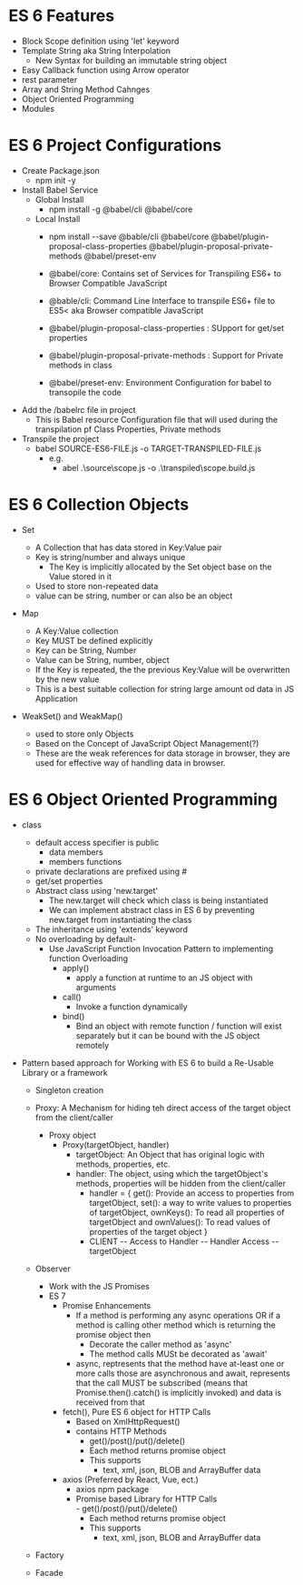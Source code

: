 # ES 6 Features
- Block Scope definition using 'let' keyword
- Template String aka String Interpolation
    - New Syntax for building an immutable string object
- Easy Callback function using Arrow operator
- rest parameter
- Array and String Method Cahnges
- Object Oriented Programming
- Modules

# ES 6 Project Configurations
- Create Package.json
    - npm init -y
- Install Babel Service
    - Global Install
        - npm install -g @babel/cli @babel/core
    - Local Install        
        - npm install --save @bable/cli @babel/core @babel/plugin-proposal-class-properties @babel/plugin-proposal-private-methods @babel/preset-env
        
        - @babel/core: Contains set of Services for Transpiling ES6+ to Browser Compatible JavaScript
        - @bable/cli: Command Line Interface to transpile ES6+ file to ES5< aka Browser compatible JavaScript
        - @babel/plugin-proposal-class-properties : SUpport for get/set properties
        - @babel/plugin-proposal-private-methods : Support for Private methods in class
        - @babel/preset-env: Environment Configuration for babel to transopile the code
- Add the /babelrc file in project
    - This is Babel resource  Configuration file that will used during the transpilation pf Class Properties, Private methods
- Transpile the project
    - babel SOURCE-ES6-FILE.js -o TARGET-TRANSPILED-FILE.js        
        - e.g.
            - abel .\source\scope.js -o .\transpiled\scope.build.js

# ES 6 Collection Objects
- Set
    - A Collection that has data stored in Key:Value pair
    - Key is string/number and always unique
        - The Key is implicitly allocated by the Set object base on the Value stored in it  
    - Used to store non-repeated data 
    - value can be string, number or can also be an object
- Map
    - A Key:Value collection
    - Key MUST be defined explicitly
    - Key can be String, Number
    - Value can be String, number, object
    - If the Key is repeated, the the previous Key:Value will be overwritten by the new value
    - This is a best suitable collection for string large amount od data in JS Application

- WeakSet() and WeakMap()
    - used to store only Objects
    - Based on the Concept of JavaScript Object Management(?)
    - These are the weak references for data storage in browser, they are used for effective way of handling data in browser.
# ES 6 Object Oriented Programming
- class
    - default access specifier is public
        - data members
        - members functions
    - private declarations are prefixed using #
    - get/set properties
    - Abstract class using 'new.target'
        - The new.target will check which class is being instantiated
        - We can implement abstract class in ES 6 by preventing new.target from instantiating the class 
    - The inheritance using 'extends' keyword
    - No overloading by default-
        - Use JavaScript Function Invocation Pattern to implementing function Overloading
            - apply()
                - apply a function at runtime to an JS object with arguments
            - call()
                - Invoke a function dynamically
            - bind()
                - Bind an object with remote function / function will exist separately but it can be bound with the JS object remotely  

- Pattern based approach for Working with ES 6 to build a Re-Usable Library or a framework
    - Singleton creation
    - Proxy: A Mechanism for hiding teh direct access of the target object from the client/caller  
        - Proxy object
            - Proxy(targetObject, handler)
                - targetObject: An Object that has original logic with methods, properties, etc.
                - handler: The object, using which the targetObject's methods, properties will be hidden from the client/caller
                    - handler = { get(): Provide an access to properties from targetObject, set(): a way to write values to properties of targetObject, ownKeys(): To read all properties of targetObject and ownValues(): To read values of properties of the target object  }
                    -  CLIENT -- Access to Handler -- Handler Access -- targetObject 

    - Observer
        - Work with the JS Promises
        - ES 7
            - Promise Enhancements
                - If a method is performing any async operations OR if a method is calling other method which is returning the promise object then
                    - Decorate the caller method as 'async'
                    - The method calls MUSt be decorated as 'await'
                - async, reptresents that the method have at-least one  or more calls those are asynchronous and await, represents that the call MUST be subscribed (means that Promise.then().catch() is implicitly invoked) and data is received from that    
            - fetch(), Pure ES 6 object for HTTP Calls
                - Based on XmlHttpRequest()
                - contains HTTP Methods 
                    - get()/post()/put()/delete()    
                    - Each method returns promise object
                    - This supports
                        - text, xml, json, BLOB and ArrayBuffer data
            - axios (Preferred by React, Vue, ect.)
                - axios npm package
                - Promise based Library for HTTP Calls      
                      - get()/post()/put()/delete()    
                    - Each method returns promise object
                    - This supports
                        - text, xml, json, BLOB and ArrayBuffer data    
                        

                
    - Factory
    - Facade 